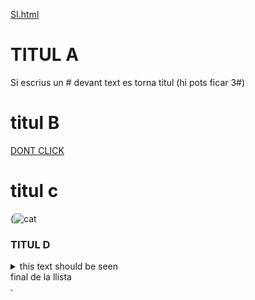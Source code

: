 [SI.html](https://github.com/user-attachments/files/22362579/SI.html)
# TITUL A
Si escrius un # devant text es torna titul (hi pots ficar 3#)
# titul B
[DONT CLICK](https://mcdonalds.es/mcdelivery)
# titul c
(![cat](https://github.com/user-attachments/assets/0d269821-a717-4bfd-934f-806d2bd1a540)
### TITUL D
<details>
  <summary>this text should be seen</summary>
this shoudn't be seen
  😿 💣 🔥

  (![pop](https://github.com/user-attachments/assets/0b404a30-28ae-4db9-8a1c-065411249d8b)

</details>final de la llista</details>

<SUMMARY>.</SUMMARY>
